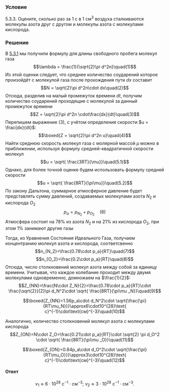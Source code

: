 ###  Условие 

$5.3.3.$ Оцените, сколько раз за $1 \text{ с}$ в $1 \text{ см}^3$ воздуха сталкиваются молекулы азота друг с другом и молекулы азота с молекулами кислорода. 

### Решение

В [5.3.1](../5.3.1) мы получили формулу для длины свободного пробега молекул газа $$\lambda = \frac{1}{\sqrt{2}\pi d^2n}\quad(1)$$ Из этой оценки следует, что среднее количество соударений которое произойдёт с молекулой газа после прохождения пути $dx$ составит $$N = \sqrt{2}\pi d^2n\cdot dx\quad(2)$$ Отсюда, разделив на малый промежуток времени $dt$, получим количество соударений проходящие с молекулой за данный промежуток времени $$Z = \sqrt{2}\pi d^2n \cdot\frac{dx}{dt}\quad(3)$$ Перепишем выражение $(3)$, с учётом определения скорости $u = \frac{dx}{dt}$: $$\boxed{Z = \sqrt{2}\pi d^2n u}\quad(4)$$ Найти среднюю скорость молекул газа с молярной массой $\mu$ можно в приближении, используя формулу средней-квадратичной скорости молекул $$u = \sqrt{ \frac{3RT}{\mu}}\quad(5.1)$$ Однако, для более точной оценке будем использовать формулу средней скорости $$u = \sqrt{ \frac{8RT}{\pi\mu}}\quad(5.2)$$ По закону Дальтона, суммарное атмосферное давление будет представлять сумму давлений, создаваемых молекулами азота $N_2$ и кислорода $O_2$ $$p_a=p_{N_2}+p_{O_2}\quad(6)$$ Атмосфера состоит на $78\%$ из азота $N_2$ и на $21\%$ из кислорода $O_2$, при этом $1\%$ занимают другие газы

Тогда, из Уравнения Состояния Идеального Газа, получаем концентранию молекул азота и кислорода, соответсвенно $$n_{N_2}=\frac{0.78\cdot p_a}{RT}\quad(7)$$ $$n_{O_2}=\frac{0.2\cdot p_a}{RT}\quad(8)$$ Отсюда, число столкновений молекул азота между собой за единицу времени. Учитывая, что каждое колебание проходит между двумя молекулами одновременно, домножаем на $\frac{1}{2}$: $$Z_{NN}=\frac{N\cdot Z_N}{2}=\frac{0.78\cdot p_a}{RT}\cdot \frac{\sqrt{2}}{2}\pi d_N^2\cdot \sqrt{ \frac{8RT}{\pi\mu _N}}\quad(9)$$ 

$$\boxed{Z_{NN}=1.56p_a\cdot d_N^2\cdot \sqrt{\frac{\pi}{RT\mu_N}}}\approx6\cdot10^{28}\text{ с}^{-1}\cdot\text{см}^{-3}\quad(10)$$ 

Аналогично, количество столкновений молекул азота с молекулами кислорода $$Z_{ON}=N\cdot Z_O=\frac{0.21\cdot p_a}{RT}\cdot \sqrt{2} \pi d_O^2 \cdot \sqrt{ \frac{8RT}{\pi\mu _O}}\quad(11)$$ 

$$\boxed{Z_{ON}=0.84p_a\cdot d_O^2\cdot \sqrt{\frac{\pi}{RT\mu_O}}}\approx3\cdot10^{28}\text{ с}^{-1}\cdot\text{см}^{-3}\quad(12)$$ 

#### Ответ

$$\nu_1\approx6\cdot10^{28}\text{ с}^{-1}\cdot\text{см}^{-3}; ~\nu_2\approx3\cdot10^{28}\text{ c}^{-1}\cdot\text{см}^{-3}.$$ 

